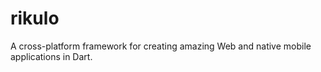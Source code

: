 rikulo
======

A cross-platform framework for creating amazing Web and native mobile applications in Dart.